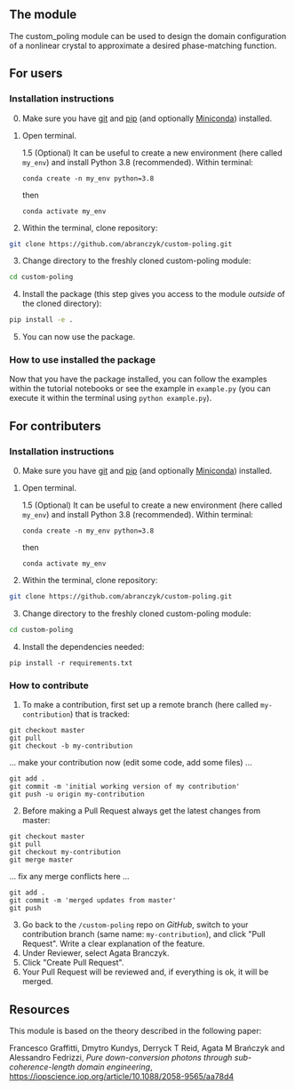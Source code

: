 ## The module
The custom_poling module can be used to design the domain configuration of a nonlinear crystal to approximate a desired phase-matching function. 

## For users

### Installation instructions
0. Make sure you have [git](https://git-scm.com/book/en/v2/Getting-Started-Installing-Git) and [pip](https://pip.pypa.io/en/stable/installation/) (and optionally [Miniconda](https://docs.conda.io/en/latest/miniconda.html)) installed.
1. Open terminal.

    1.5 (Optional) It can be useful to create a new environment (here called `my_env`) and install Python 3.8 (recommended). Within terminal:
    ```
    conda create -n my_env python=3.8 
    ```
    then
    ```
    conda activate my_env
    ```
2. Within the terminal,  clone repository:
```bash
git clone https://github.com/abranczyk/custom-poling.git
```
3. Change directory to the freshly cloned custom-poling module:
```bash
cd custom-poling
```
4. Install the package (this step gives you access to the module _outside_ of the cloned directory):
```bash
pip install -e .
```
5. You can now use the package. 

### How to use installed the package

Now that you have the package installed, you can follow the examples within the tutorial notebooks or see the example in `example.py` (you can execute it within the terminal using `python example.py`).

## For contributers

### Installation instructions
0. Make sure you have [git](https://git-scm.com/book/en/v2/Getting-Started-Installing-Git) and [pip](https://pip.pypa.io/en/stable/installation/) (and optionally [Miniconda](https://docs.conda.io/en/latest/miniconda.html)) installed.
1. Open terminal.

    1.5 (Optional) It can be useful to create a new environment (here called `my_env`) and install Python 3.8 (recommended). Within terminal:
    ```
    conda create -n my_env python=3.8 
    ```
    then
    ```
    conda activate my_env
    ```
2. Within the terminal, clone repository:
```bash
git clone https://github.com/abranczyk/custom-poling.git
```
3. Change directory to the freshly cloned custom-poling module:
```bash
cd custom-poling
```
4. Install the dependencies needed:
```
pip install -r requirements.txt
```
### How to contribute

1. To make a contribution, first set up a remote branch (here called `my-contribution`) that is tracked:
```
git checkout master
git pull
git checkout -b my-contribution
```
... make your contribution now (edit some code, add some files) ...
```
git add .
git commit -m 'initial working version of my contribution'
git push -u origin my-contribution
```
2. Before making a Pull Request always get the latest changes from master:
```
git checkout master
git pull
git checkout my-contribution
git merge master
```
... fix any merge conflicts here ...
```
git add .
git commit -m 'merged updates from master'
git push
```
3. Go back to the `/custom-poling` repo on _GitHub_, switch to your contribution branch (same name: `my-contribution`), and click "Pull Request". Write a clear explanation of the feature.
4. Under Reviewer, select Agata Branczyk.
5. Click "Create Pull Request".
6. Your Pull Request will be reviewed and, if everything is ok, it will be merged. 

## Resources

This module is based on the theory described in the following paper:

Francesco Graffitti, Dmytro Kundys, Derryck T Reid, Agata M Brańczyk and Alessandro Fedrizzi, *Pure down-conversion photons through sub-coherence-length domain engineering*, https://iopscience.iop.org/article/10.1088/2058-9565/aa78d4

